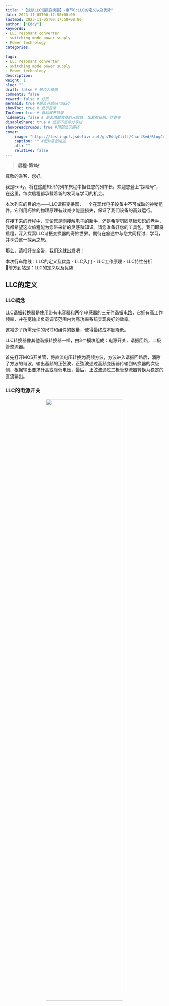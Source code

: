 ```yaml
---
title: "【浅谈LLC谐振变换器】-章节0:LLC的定义以及优势"
date: 2023-11-05T00:17:58+08:00
lastmod: 2023-11-05T00:17:58+08:00
author: ["Eddy"]
keywords: 
- LLC resonant converter
- switching mode power supply
- Power technology
categories: 
- 
tags: 
- LLC resonant converter
- switching mode power supply
- Power technology
description: 
weight: 1
slug: ""
draft: false # 是否为草稿
comments: false
reward: false # 打赏
mermaid: true #是否开启mermaid
showToc: true # 显示目录
TocOpen: true # 自动展开目录
hidemeta: false # 是否隐藏文章的元信息，如发布日期、作者等
disableShare: true # 底部不显示分享栏
showbreadcrumbs: true #顶部显示路径
cover:
    image: "https://testingcf.jsdelivr.net/gh/EddyCliff/ChartBed/BlogCover/pcb2.jpg" #图片路径例如：posts/tech/123/123.png
    caption: "" #图片底部描述
    alt: ""
    relative: false
---
```

> **启程-第1站**
> 
尊敬的乘客，您好。

我是Eddy，将在这趟知识的列车旅程中担任您的列车长。欢迎您登上“探险号”，在这里，每次启程都承载着新的发现与学习的机会。

本次列车的目的地——LLC谐振变换器，一个在现代电子设备中不可或缺的神秘组件。它利用巧妙的物理原理有效减少能量损失，保证了我们设备的高效运行。

在接下来的行程中，无论您是刚接触电子的新手，还是希望巩固基础知识的老手，我都希望这次旅程能为您带来新的灵感和知识。请您准备好您的工具包，我们即将启程，深入探索LLC谐振变换器的奇妙世界。期待在旅途中与您共同探讨、学习，并享受这一探索之旅。

那么，请扣好安全带，我们这就出发吧！  

本次行车路线：LLC的定义及优势 - LLC入门 - LLC工作原理 - LLC特性分析  
🚄前方到站是：LLC的定义以及优势
## LLC的定义

### LLC概念

LLC谐振转换器是使用带有电容器和两个电感器的三元件谐振电路，它拥有高工作频率，并在宽输出负载调节范围内为高功率系统实现良好的效率。

这减少了所需元件的尺寸和组件的数量，使得最终成本额降低。

LLC转换器像其他谐振转换器一样，由3个模块组成：电源开关，谐振回路，二极管整流器。

首先打开MOS开关管，将直流电压转换为高频方波，方波进入谐振回路后，消除了方波的谐波，输出基频的正弦波，正弦波通过高频变压器传输到转换器的次级侧，根据输出要求升高或降低电压，最后，正弦波通过二极管整流器转换为稳定的直流输出。

### LLC的电源开关

<div align = "center">
<img src = "https://testingcf.jsdelivr.net/gh/EddyCliff/ChartBed/LLC_Resonant_Converters/00image.png" width = "70%" height = "auto">
</div>


LLC的电源开关可以在全桥或者半桥拓扑中实现，

它们的主要区别是：

全桥拓扑结构生成无直流偏移的方波输出，幅度等于输入电压，范围从正波到负波。

半桥拓扑生成了一个方波，该方波使得输出电压的一半发生偏移。

因此，全桥拓扑和半桥拓扑这两种拓扑结构存在振幅差异。

**全桥拓扑：**

- 缺点：需要耗费更多晶体管，这使得它价格高昂一些，此外，由于晶体管数量更多，电路中将有更多RDS处于开启状态，这会增加传导的损耗。

- 优点：全桥拓扑将变压器传输比降低一半，从而最大限度地减少变压器中的铜损耗。

**半桥拓扑：**

- 优点：实施起来更具成本优势，并且增加了电容器两端RMS电流的优势，将此电路减少了原来的15%。

- 缺点：增加了开关损耗。

**综上：**

我们简易功率低于1kw的应用应该使用半桥电源开关拓扑。高于1kw的使用全桥电源开关拓扑。



## 为什么我们在隔离谐振转换器中只使用LLC而不用其他谐振回路？

**主要有两个原因：**

**原因1：**

每当我们设计一个系统时，我们都需要考虑该系统的成本竞争力。

通常情况下，半桥拓扑可以提供成本最低的开关网络。

我们需要找到一个可以使用变压器参数的谐振回路，一旦能够实现这一点，我们就可以减少谐振电路的额外元件数量。

理想变压器的磁化电感与其输入绕组并联，我们可以将其用作与谐振回路输出端口并联的励磁电感Lm。

<div align = "center">
<img src = "https://testingcf.jsdelivr.net/gh/EddyCliff/ChartBed/LLC_Resonant_Converters/00image1.png" width = "70%" height = "auto">
</div>


在现实世界中，变压器总是带有与变压器绕组串联的漏电感，如果我们以某种方式使用这个串联漏电感作为谐振电感Lr，我们就能降低电路的成本。

<div align = "center">
<img src = "https://testingcf.jsdelivr.net/gh/EddyCliff/ChartBed/LLC_Resonant_Converters/00image2.png" width = "70%" height = "auto">
</div>


**原因2：**

LLC的谐振回路由一个谐振电容器和两个电感器组成。

与电容器和变压器串联的谐振电感器以及并联的磁化电感器。

这里容器的作用是滤除方波中的谐波，并提供变压器输入端基本开关频率的正弦波。

谐振回路的增益会根据频率和施加到输出侧的负载而变化。

我们可以这么认为，当电源能够很好的提供电量的时候，这个电源就是一个稳健的设计。

那么负载调节量以及谐振回路的响应是否会随负载变化而给设计带来挑战呢？

我们必须考虑开关频率和输出负载来调整谐振回路的响应，以确保转换器通过设计谐振回路的增益在广泛的负载范围内高效的运行。

<div align = "center">
<img src = "https://testingcf.jsdelivr.net/gh/EddyCliff/ChartBed/LLC_Resonant_Converters/00image3.png" width = "70%" height = "auto">
</div>


由于谐振回路的双电感器，LLC转换器的工作范围较宽。

<div align = "center">
<img src = "https://testingcf.jsdelivr.net/gh/EddyCliff/ChartBed/LLC_Resonant_Converters/00image4.png" width = "70%" height = "auto">
</div>


为了解其工作原理，我们将根据要求考虑容器对重载和轻载的响应。

让我们将变压器的整个次级侧视为谐振回路的负载端。

<div align = "center">
<img src = "https://testingcf.jsdelivr.net/gh/EddyCliff/ChartBed/LLC_Resonant_Converters/00image5.png" width = "70%" height = "auto">
</div>

<div align = "center">
<img src = "https://testingcf.jsdelivr.net/gh/EddyCliff/ChartBed/LLC_Resonant_Converters/00image6.png" width = "70%" height = "auto">
</div>

#### 仅含Lm和Cr的回路

如果谐振回路仅由谐振电容器和磁化电感器组成，让我们看一看在一定负载范围内的谐振增益是怎么样的。

<div align = "center">
<img src = "https://testingcf.jsdelivr.net/gh/EddyCliff/ChartBed/LLC_Resonant_Converters/00image12.png" width = "70%" height = "auto">
</div>


当负载较轻时，谐振回路的增益有一个明显的峰值，然而，重负载的增益没有上限，它能够响应衰减变化并且仅在非常高的频率下能实现单位增益。

---

#### 仅含Lr和Cr的回路

现在，如果谐振回路仅由谐振电容器和与之串联的谐振电感器Lr组成，则结果会有所不同。

<div align = "center">
<img src = "https://testingcf.jsdelivr.net/gh/EddyCliff/ChartBed/LLC_Resonant_Converters/00image7.png" width = "70%" height = "auto">
</div>


当负载较轻时，这中间的增益不会超过单位增益。

但当负载较重时，谐振回路达到单位增益的速度则比并联电感器Lm快得多。

---

因此，通过谐振回路中实施两个电感器，我们得到了频率增益响应，确保转换器能够响应更大范围的负载。

此外，它可以在整个负载范围内实现稳定的控制。

<div align = "center">
<img src = "https://testingcf.jsdelivr.net/gh/EddyCliff/ChartBed/LLC_Resonant_Converters/00image11.jpeg" width = "70%" height = "auto">
</div>


#### LLC的两个谐振频率

对LLC来说，有两个谐振频率，

一个谐振频率fr是利用谐振电感Lr谐振电容Cr组成；

另一个谐振频率fm是利用谐振电感Lr，励磁电感Lm，谐振电容Cr一起组成；

$f_{r1}=\frac{1}{2\cdot\pi\cdot\sqrt{L_r\cdot C_r}}$

$f_{r2}=\frac1{2\cdot\pi\cdot\sqrt{\left(L_r+L_m\right)\cdot C_r}}$

这既可以利用PR（并联谐振）的升压功能，也可以利用SR（串联谐振）特性的降压功能。

---

让我们看看谐振参数变化时产生的影响

随着Lm/Lr比例增加，增益曲线的峰值降低，这意味着电压调节范围减小了。

如果Lr/Cr比例增加，两个谐振频率之间的差异会增加，这意味着工作频率变化增加。

因此两个比例（Lm/Lr）（Lr/Cr）都需要足够低，使得电路具有较宽的电压调节范围和较窄的工作频率变化。

---

然而，电流ILm在输入端的开关网络和谐振回路之间循环 ,并且由于隔离的原因不会传输到输出端。

<div align = "center">
<img src = "https://testingcf.jsdelivr.net/gh/EddyCliff/ChartBed/LLC_Resonant_Converters/00screenshots.gif" width = "70%" height = "auto">
</div>

如果降低Lm以在宽电压调节范围内保持低Lm/Lr比例，ILm数值会增加，因此会降低转换器的效率。

因此，在设计过程中必须考虑效率和稳压的范围。

正如我们所见，转换器的效率来自谐振回路，LLC转换器的谐振回路可在初级侧和次级侧实现软开关。

<div align = "center">
<img src = "https://testingcf.jsdelivr.net/gh/EddyCliff/ChartBed/LLC_Resonant_Converters/00image8.png" width = "70%" height = "auto">
</div>


它在输入开关上启用ZVS，此外，如果开关频率介于两个谐振频率之间，我们可以在输出整流器上实现零电流开关。

<div align = "center">
<img src = "https://testingcf.jsdelivr.net/gh/EddyCliff/ChartBed/LLC_Resonant_Converters/00image9.png" width = "70%" height = "auto">
</div>


LLC拓扑可节省电路板空间，LLC拓扑没有输出电感器，这意味着所有电感器可以更轻松地集成到单个磁性结构，以节省面积和成本。

<div align = "center">
<img src = "https://testingcf.jsdelivr.net/gh/EddyCliff/ChartBed/LLC_Resonant_Converters/00image10.png" width = "70%" height = "auto">
</div>


简而言之，可以通过LLC串并联谐振变换器来提高开关频率以减小转换器尺寸，同时保持较高的转换器效率。

比如，我们可以使用氮化镓（GaN）FET设计一个1kw输出的LLC串联谐振转换器，其开关频率为1MHz，并实现高达95%的效率，与此同时它的尺寸和重量会缩小到可以装进我们的午餐盒里。

这就是LLC谐振变换器被用于高端消费电子产品，服务器和电信站等精密系统的电源应用的原因。



## 参考/感谢

[1][https://www.bilibili.com/video/BV1Sh411T7XV/?spm_id_from=333.999.0.0](https://www.bilibili.com/video/BV1Sh411T7XV/?spm_id_from=333.999.0.0)


🚉尊敬的旅客朋友们，已到站，本站是：LLC的定义及优势，请需要下车的乘客带好随身物品有序下车。

⏩下一站是：LLC入门